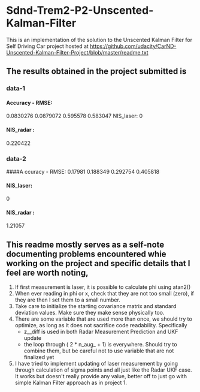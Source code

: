 # Sdnd-Trem2-P2-Unscented-Kalman-Filter

This is an implementation of the solution to the Unscented Kalman Filter for Self Driving Car project hosted at
https://github.com/udacity/CarND-Unscented-Kalman-Filter-Project/blob/master/readme.txt

## The results obtained in the project submitted is
### data-1
#### Accuracy - RMSE:
0.0830276
0.0879072
 0.595578
 0.583047
NIS_laser:
0
#### NIS_radar :
0.220422

### data-2
####A ccuracy - RMSE:
0.17981
0.188349
0.292754
0.405818
#### NIS_laser:
0
#### NIS_radar :
1.21057

## This readme mostly serves as a self-note documenting problems encountered whie working on the project and specific details that I feel are worth noting,
1. If first measurement is laser, it is possible to calculate phi using atan2()
2. When ever reading in phi or x, check that they are not too small (zero), if they are then I set them to a small number.
3. Take care to initialize the starting covariance matrix and standard deviation values. Make sure they make sense physically too.
4. There are some variable that are used more than once, we should try to optimize, as long as it does not sacrifice code readability. Specifically
     - z__diff is used in both Radar Measurement Prediction and UKF update
     - the loop through ( 2 * n_aug_ + 1) is everywhere. Should try to combine them, but be careful not to use variable that are not finalized yet
5. I have tried to implement updating of laser measurement by going through calculation of sigma points and all just like the Radar UKF case. It works but doesn't really provide any value, better off to just go with simple Kalman Filter approach as in project 1.
